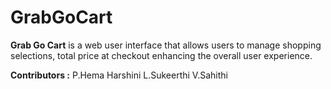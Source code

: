 # GrabGoCart
**Grab Go Cart** is a web user interface that allows users to manage shopping selections, total price at checkout enhancing  the overall user experience.

**Contributors :**
P.Hema Harshini
L.Sukeerthi
V.Sahithi

